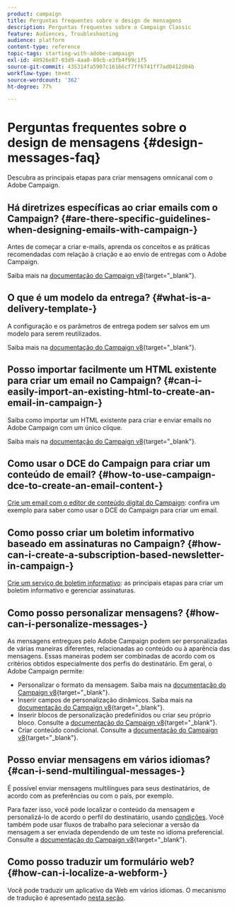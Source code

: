 ```yaml
---
product: campaign
title: Perguntas frequentes sobre o design de mensagens
description: Perguntas frequentes sobre o Campaign Classic
feature: Audiences, Troubleshooting
audience: platform
content-type: reference
topic-tags: starting-with-adobe-campaign
exl-id: 48926e87-03d9-4aa0-89cb-e3fb4f99c1f5
source-git-commit: 435314fa5907c16166cf7ff6741ff7ad0412d04b
workflow-type: tm+mt
source-wordcount: '362'
ht-degree: 77%

---
```


# Perguntas frequentes sobre o design de mensagens {#design-messages-faq}



Descubra as principais etapas para criar mensagens omnicanal com o Adobe Campaign.

## Há diretrizes específicas ao criar emails com o Campaign? {#are-there-specific-guidelines-when-designing-emails-with-campaign-}

Antes de começar a criar e-mails, aprenda os conceitos e as práticas recomendadas com relação à criação e ao envio de entregas com o Adobe Campaign.

Saiba mais na [documentação do Campaign v8](https://experienceleague.adobe.com/docs/campaign/campaign-v8/send/delivery-best-practices.html?lang=pt-BR){target="_blank"}.

## O que é um modelo da entrega? {#what-is-a-delivery-template-}

A configuração e os parâmetros de entrega podem ser salvos em um modelo para serem reutilizados.

Saiba mais na [documentação do Campaign v8](https://experienceleague.adobe.com/docs/campaign/campaign-v8/send/create-templates.html?lang=pt-BR){target="_blank"}.

## Posso importar facilmente um HTML existente para criar um email no Campaign? {#can-i-easily-import-an-existing-html-to-create-an-email-in-campaign-}

Saiba como importar um HTML existente para criar e enviar emails no Adobe Campaign com um único clique.

Saiba mais na [documentação do Campaign v8](https://experienceleague.adobe.com/docs/campaign/campaign-v8/send/emails/defining-the-email-content.html?lang=pt-BR#message-content){target="_blank"}.

## Como usar o DCE do Campaign para criar um conteúdo de email? {#how-to-use-campaign-dce-to-create-an-email-content-}

[Crie um email com o editor de conteúdo digital do Campaign](../../web/using/use-case-creating-an-email-delivery.md): confira um exemplo para saber como usar o DCE do Campaign para criar um email.

## Como posso criar um boletim informativo baseado em assinaturas no Campaign? {#how-can-i-create-a-subscription-based-newsletter-in-campaign-}

[Crie um serviço de boletim informativo](../../delivery/using/managing-subscriptions.md): as principais etapas para criar um boletim informativo e gerenciar assinaturas.

## Como posso personalizar mensagens? {#how-can-i-personalize-messages-}

As mensagens entregues pelo Adobe Campaign podem ser personalizadas de várias maneiras diferentes, relacionadas ao conteúdo ou à aparência das mensagens. Essas maneiras podem ser combinadas de acordo com os critérios obtidos especialmente dos perfis do destinatário. Em geral, o Adobe Campaign permite:

* Personalizar o formato da mensagem. Saiba mais na [documentação do Campaign v8](https://experienceleague.adobe.com/docs/campaign/campaign-v8/send/emails/defining-the-email-content.html?lang=pt-BR#message-content){target="_blank"}.
* Inserir campos de personalização dinâmicos. Saiba mais na [documentação do Campaign v8](https://experienceleague.adobe.com/docs/campaign/campaign-v8/send/personalize/personalization-fields.html?lang=pt-BR){target="_blank"}.
* Inserir blocos de personalização predefinidos ou criar seu próprio bloco. Consulte a [documentação do Campaign v8](https://experienceleague.adobe.com/docs/campaign/campaign-v8/send/personalize/personalization-blocks.html?lang=pt-BR){target="_blank"}.
* Criar conteúdo condicional. Consulte a [documentação do Campaign v8](https://experienceleague.adobe.com/docs/campaign/campaign-v8/send/personalize/conditional-content.html){target="_blank"}.

## Posso enviar mensagens em vários idiomas? {#can-i-send-multilingual-messages-}

É possível enviar mensagens multilíngues para seus destinatários, de acordo com as preferências ou com o país, por exemplo.

Para fazer isso, você pode localizar o conteúdo da mensagem e personalizá-lo de acordo o perfil do destinatário, usando [condições](../../delivery/using/conditional-content.md). Você também pode usar fluxos de trabalho para selecionar a versão da mensagem a ser enviada dependendo de um teste no idioma preferencial. Consulte a [documentação do Campaign v8](https://experienceleague.adobe.com/docs/campaign/automation/workflows/wf-activities/targeting-activities/split.html?lang=pt-BR){target="_blank"}.

## Como posso traduzir um formulário web? {#how-can-i-localize-a-webform-}

Você pode traduzir um aplicativo da Web em vários idiomas. O mecanismo de tradução é apresentado [nesta seção](../../web/using/translating-a-web-form.md).
